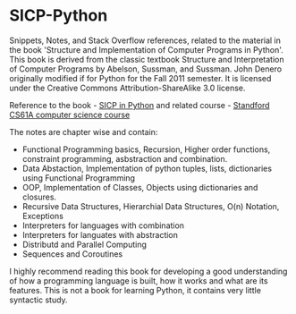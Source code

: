 # SICP-Python
Snippets, Notes, and Stack Overflow references, related to the material in the book 'Structure and Implementation of Computer Programs in Python'. This book is derived from the classic textbook Structure and Interpretation of Computer Programs by Abelson, Sussman, and Sussman. John Denero originally modified if for Python for the Fall 2011 semester. It is licensed under the Creative Commons Attribution-ShareAlike 3.0 license.

Reference to the book - [SICP in Python](http://www-inst.eecs.berkeley.edu/~cs61a/sp12/book/) and related course - [Standford CS61A computer science course](http://www-inst.eecs.berkeley.edu/~cs61a/sp12/)

The notes are chapter wise and contain:

- Functional Programming basics, Recursion, Higher order functions, constraint programming, asbstraction and combination.
- Data Abstaction, Implementation of python tuples, lists, dictionaries using Functional Programming
- OOP, Implementation of Classes,  Objects using dictionaries and closures.
- Recursive Data Structures, Hierarchial Data Structures, O(n) Notation, Exceptions
- Interpreters for languages with combination
- Interpreters for languates with abstraction
- Distributd and Parallel Computing
- Sequences and Coroutines

I highly recommend reading this book for developing a good understanding of how a programming language is built, how it works and what are its features. This is not a book for learning Python, it contains very little syntactic study.
